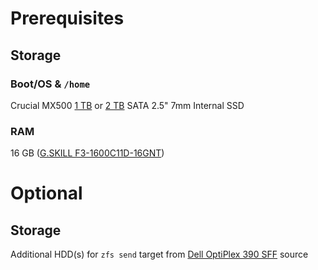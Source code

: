 # Prerequisites

## Storage

### Boot/OS & `/home`

Crucial MX500 [1 TB](https://www.crucial.com/usa/en/ct1000mx500ssd1) or [2 TB](https://www.crucial.com/usa/en/ct2000mx500ssd1) SATA 2.5" 7mm Internal SSD

### RAM

16 GB ([G.SKILL F3-1600C11D-16GNT](http://www.gskill.com/product/165/186/1532584719/F3-1600C11D-16GNTValueDDR3-1600MHz-CL11-11-11-1.50V16GB-(2x8GB)))

# Optional

## Storage

Additional HDD(s) for `zfs send` target from [Dell OptiPlex 390 SFF](https://github.com/jdrch/Hardware/blob/master/Dell%20OptiPlex%20390%20SFF.md) source